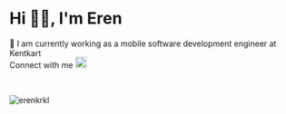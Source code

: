 <div align="left">
<h1>Hi 💪🏻, I'm Eren</h1>
<p>
    📱 I am currently working as a mobile software development engineer at <img src="https://www.kentkart.com/wp-content/uploads/2024/01/logo.png" alt="Kentkart" height="15" width="75"/><br/>
    Connect with me <a href="https://linkedin.com/in/eren-kirkil"><img src="https://raw.githubusercontent.com/rahuldkjain/github-profile-readme-generator/master/src/images/icons/Social/linked-in-alt.svg" alt="LinkedIn" height="20" width="20"/></a>
  </p>
<br />
<p>
  <img src="https://komarev.com/ghpvc/?username=erenkrkl&label=Profile%20views&color=1adb00&style=flat-square" alt="erenkrkl" />
</p>
  
</div>
